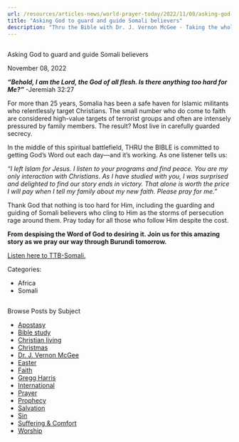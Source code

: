 ```yaml
---
url: /resources/articles-news/world-prayer-today/2022/11/08/asking-god-to-guard-and-guide-somali-believers
title: "Asking God to guard and guide Somali believers"
description: "Thru the Bible with Dr. J. Vernon McGee - Taking the whole Word to the whole world"
---
```







## 
 Asking God to guard and guide Somali believers


November 08, 2022
![]()




***“Behold, I am the Lord, the God of all flesh. Is there anything too hard for Me?”*** -Jeremiah 32:27

For more than 25 years, Somalia has been a safe haven for Islamic militants who relentlessly target Christians. The small number who do come to faith are considered high-value targets of terrorist groups and often are intensely pressured by family members. The result? Most live in carefully guarded secrecy.

In the middle of this spiritual battlefield, THRU the BIBLE is committed to getting God’s Word out each day—and it’s working. As one listener tells us:  


*“I left Islam for Jesus. I listen to your programs and find peace. You are my only interaction with Christians. As I have studied with you, I was surprised and delighted to find our story ends in victory. That alone is worth the price I will pay when I tell my family about my new faith. Please pray for me.”*

Thank God that nothing is too hard for Him, including the guarding and guiding of Somali believers who cling to Him as the storms of persecution rage around them. Pray today for all those who follow Him despite the cost.

**From despising the Word of God to desiring it. Join us for this amazing story as we pray our way through Burundi tomorrow.**

[Listen here to TTB-Somali.](https://ttb.twr.org/home/day,0420/language,SOM)



Categories: 


* Africa
* Somali









## 
 Browse Posts by Subject


* [Apostasy](/resources/articles-news/-in-tags/tags/Apostasy)
* [Bible study](/resources/articles-news/-in-tags/tags/Bible-study)
* [Christian living](/resources/articles-news/-in-tags/tags/Christian-living)
* [Christmas](/resources/articles-news/-in-tags/tags/Christmas)
* [Dr. J. Vernon McGee](/resources/articles-news/-in-tags/tags/Dr-J-Vernon-McGee)
* [Easter](/resources/articles-news/-in-tags/tags/easter)
* [Faith](/resources/articles-news/-in-tags/tags/Faith)
* [Gregg Harris](/resources/articles-news/-in-tags/tags/Gregg-Harris)
* [International](/resources/articles-news/-in-tags/tags/International)
* [Prayer](/resources/articles-news/-in-tags/tags/prayer)
* [Prophecy](/resources/articles-news/-in-tags/tags/Prophecy)
* [Salvation](/resources/articles-news/-in-tags/tags/Salvation)
* [Sin](/resources/articles-news/-in-tags/tags/sin)
* [Suffering & Comfort](/resources/articles-news/-in-tags/tags/Suffering-Comfort)
* [Worship](/resources/articles-news/-in-tags/tags/worship)






